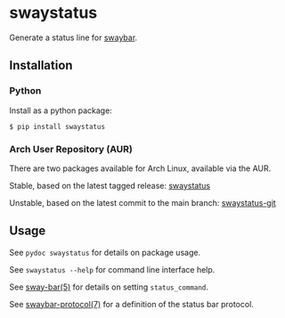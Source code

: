 # swaystatus

Generate a status line for [swaybar][swaybar-protocol].

## Installation

### Python

Install as a python package:

```
$ pip install swaystatus
```

### Arch User Repository (AUR)

There are two packages available for Arch Linux, available via the AUR.

Stable, based on the latest tagged release: [swaystatus][pkg-aur]

Unstable, based on the latest commit to the main branch: [swaystatus-git][pkg-aur-git]

## Usage

See `pydoc swaystatus` for details on package usage.

See `swaystatus --help` for command line interface help.

See [sway-bar(5)][sway-bar] for details on setting `status_command`.

See [swaybar-protocol(7)][swaybar-protocol] for a definition of the status bar protocol.

[pkg-aur]: https://aur.archlinux.org/packages/swaystatus/
[pkg-aur-git]: https://aur.archlinux.org/packages/swaystatus-git/
[sway-bar]: https://man.archlinux.org/man/extra/sway/sway-bar.5.en
[swaybar-protocol]: https://man.archlinux.org/man/swaybar-protocol.7
